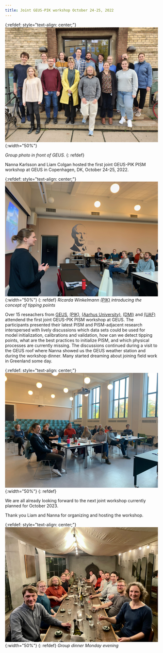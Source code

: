 ```yaml
---
title: Joint GEUS-PIK workshop October 24-25, 2022
---
```


{:refdef: style="text-align: center;"}
![](/img/news/geus-pik-workshop-group-photo-2022.jpg "Group Photo in front of GEUS"){:width="50%"}

*Group photo in front of GEUS.*
{: refdef}


Nanna Karlsson and Liam Colgan hosted the first joint GEUS-PIK PISM workshop at GEUS in Copenhagen, DK, October 24-25, 2022.

{:refdef: style="text-align: center;"}
![](/img/news/geus-pik-workshop-photo-1-2022.jpg "R. Winkelmann (PIK)"){:width="50%"}
{: refdef}
*Ricarda Winkelmann [(PIK)](http://www.pik-potsdam.de) introducing the concept of tipping points*

Over 15 reseachers from [GEUS](https://eng.geus.dk), [(PIK)](http://www.pik-potsdam.de), [(Aarhus University)](https://www.au.dk), [(DMI)](http://www.dmi.dk) and [(UAF)](https://www.uaf.edu) attendend the first joint GEUS-PIK PISM workshop at GEUS. The participants presented their latest PISM and PISM-adjacent research interspersed with lively discussions  which data sets could be used for model initialization, calibrations and validation, how can we detect tipping points, what are the best practices to initialize PISM, and which physical processes are currently missing. The discussions continued during a visit to the GEUS roof where Nanna showed us the GEUS weather station and during the workshop dinner. Many started dreaming about joining field work in Greenland some day.

{:refdef: style="text-align: center;"}
![](/img/news/geus-pik-workshop-photo-2-2022.jpg){:width="50%"}
{: refdef}

We are all already looking forward to the next joint workshop currently planned for October 2023.

Thank you Liam and Nanna for organizing and hosting the workshop.

{:refdef: style="text-align: center;"}
![](/img/news/geus-pik-workshop-dinner-photo-2022.jpg "Group Dinner"){:width="50%"}
{: refdef}
*Group dinner Monday evening*